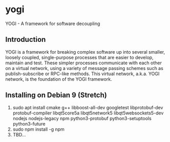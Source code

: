 # yogi
YOGI - A framework for software decoupling

## Introduction
YOGI is a framework for breaking complex software up into several smaller,
loosely coupled, single-purpose processes that are easier to develop, maintain
and test. These simpler processes communicate with each other on a virtual
network, using a variety of message passing schemes such as publish-subscribe
or RPC-like methods. This virtual network, a.k.a. YOGI network, is the
foundation of the YOGI framework.

## Installing on Debian 9 (Stretch)
1. sudo apt install cmake g++ libboost-all-dev googletest libprotobuf-dev protobuf-compiler libqt5core5a libqt5network5 libqt5websockets5-dev nodejs nodejs-legacy npm python3-protobuf python3-setuptools python3-future
2. sudo npm install -g npm
3. TBD...
